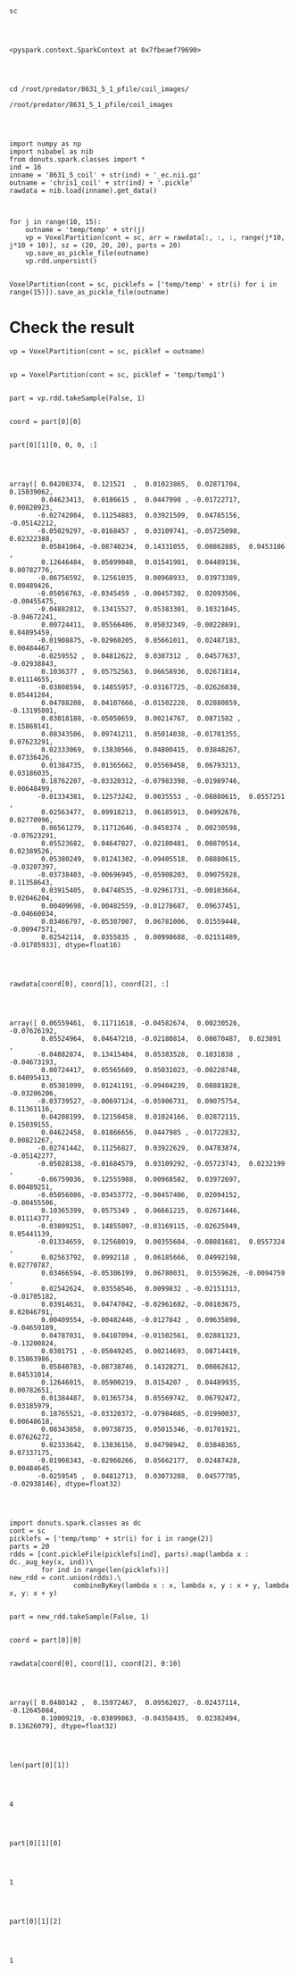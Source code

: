 

    sc




    <pyspark.context.SparkContext at 0x7fbeaef79690>




    cd /root/predator/8631_5_1_pfile/coil_images/

    /root/predator/8631_5_1_pfile/coil_images



    
    import numpy as np
    import nibabel as nib
    from donuts.spark.classes import *
    ind = 16
    inname = '8631_5_coil' + str(ind) + '_ec.nii.gz'
    outname = 'chris1_coil' + str(ind) + '.pickle'
    rawdata = nib.load(inname).get_data()



    for j in range(10, 15):
        outname = 'temp/temp' + str(j)
        vp = VoxelPartition(cont = sc, arr = rawdata[:, :, :, range(j*10, j*10 + 10)], sz = (20, 20, 20), parts = 20)
        vp.save_as_pickle_file(outname)
        vp.rdd.unpersist()


    VoxelPartition(cont = sc, picklefs = ['temp/temp' + str(i) for i in range(15)]).save_as_pickle_file(outname)


    

# Check the result


    vp = VoxelPartition(cont = sc, picklef = outname)


    vp = VoxelPartition(cont = sc, picklef = 'temp/temp1')


    part = vp.rdd.takeSample(False, 1)


    coord = part[0][0]


    part[0][1][0, 0, 0, :]




    array([ 0.04208374,  0.121521  ,  0.01023865,  0.02871704,  0.15039062,
            0.04623413,  0.0186615 ,  0.0447998 , -0.01722717,  0.00820923,
           -0.02742004,  0.11254883,  0.03921509,  0.04785156, -0.05142212,
           -0.05029297, -0.0168457 ,  0.03109741, -0.05725098,  0.02322388,
            0.05841064, -0.08740234,  0.14331055,  0.00862885,  0.0453186 ,
            0.12646484,  0.05899048,  0.01541901,  0.04489136,  0.00782776,
           -0.06756592,  0.12561035,  0.00968933,  0.03973389,  0.00489426,
           -0.05056763, -0.0345459 , -0.00457382,  0.02093506, -0.00455475,
           -0.04882812,  0.13415527,  0.05383301,  0.10321045, -0.04672241,
            0.00724411,  0.05566406,  0.05032349, -0.00228691,  0.04095459,
           -0.01908875, -0.02960205,  0.05661011,  0.02487183,  0.00484467,
           -0.0259552 ,  0.04812622,  0.0307312 ,  0.04577637, -0.02938843,
            0.1036377 ,  0.05752563,  0.06658936,  0.02671814,  0.01114655,
           -0.03808594,  0.14855957, -0.03167725, -0.02626038,  0.05441284,
            0.04788208,  0.04107666, -0.01502228,  0.02880859, -0.13195801,
            0.03018188, -0.05050659,  0.00214767,  0.0871582 ,  0.15869141,
            0.08343506,  0.09741211,  0.05014038, -0.01701355,  0.07623291,
            0.02333069,  0.13830566,  0.04800415,  0.03848267,  0.07336426,
            0.01384735,  0.01365662,  0.05569458,  0.06793213,  0.03186035,
            0.18762207, -0.03320312, -0.07983398, -0.01989746,  0.00648499,
           -0.01334381,  0.12573242,  0.0035553 , -0.08880615,  0.0557251 ,
            0.02563477,  0.09918213,  0.06185913,  0.04992676,  0.02770996,
            0.06561279,  0.11712646, -0.0458374 ,  0.00230598, -0.07623291,
            0.05523682,  0.04647827, -0.02180481,  0.00870514,  0.02389526,
            0.05380249,  0.01241302, -0.09405518,  0.08880615, -0.03207397,
           -0.03738403, -0.00696945, -0.05908203,  0.09075928,  0.11358643,
            0.03915405,  0.04748535, -0.02961731, -0.00103664,  0.02046204,
            0.00409698, -0.00482559, -0.01278687,  0.09637451, -0.04660034,
            0.03466797, -0.05307007,  0.06781006,  0.01559448, -0.00947571,
            0.02542114,  0.0355835 ,  0.00998688, -0.02151489, -0.01705933], dtype=float16)




    rawdata[coord[0], coord[1], coord[2], :]




    array([ 0.06559461,  0.11711618, -0.04582674,  0.00230526, -0.07626192,
            0.05524964,  0.04647218, -0.02180814,  0.00870487,  0.023891  ,
           -0.04882874,  0.13415404,  0.05383528,  0.1031838 , -0.04673193,
            0.00724417,  0.05565689,  0.05031023, -0.00228748,  0.04095413,
            0.05381099,  0.01241191, -0.09404239,  0.08881828, -0.03206206,
           -0.03739527, -0.00697124, -0.05906731,  0.09075754,  0.11361116,
            0.04208199,  0.12150458,  0.01024166,  0.02872115,  0.15039155,
            0.04622458,  0.01866656,  0.0447985 , -0.01722832,  0.00821267,
           -0.02741442,  0.11256827,  0.03922629,  0.04783874, -0.05142277,
           -0.05028138, -0.01684579,  0.03109292, -0.05723743,  0.0232199 ,
           -0.06759036,  0.12555988,  0.00968582,  0.03972697,  0.00489251,
           -0.05056086, -0.03453772, -0.00457406,  0.02094152, -0.00455506,
            0.10365399,  0.0575349 ,  0.06661215,  0.02671446,  0.01114377,
           -0.03809251,  0.14855097, -0.03169115, -0.02625949,  0.05441139,
           -0.01334659,  0.12568019,  0.00355604, -0.08881681,  0.0557324 ,
            0.02563792,  0.0992118 ,  0.06185666,  0.04992198,  0.02770787,
            0.03466594, -0.05306199,  0.06780031,  0.01559626, -0.0094759 ,
            0.02542624,  0.03558546,  0.0099832 , -0.02151313, -0.01705182,
            0.03914631,  0.04747042, -0.02961682, -0.00103675,  0.02046791,
            0.00409554, -0.00482446, -0.0127842 ,  0.09635898, -0.04659189,
            0.04787031,  0.04107094, -0.01502561,  0.02881323, -0.13200824,
            0.0301751 , -0.05049245,  0.00214693,  0.08714419,  0.15863986,
            0.05840783, -0.08738746,  0.14328271,  0.00862612,  0.04531014,
            0.12646015,  0.05900219,  0.0154207 ,  0.04489935,  0.00782651,
            0.01384487,  0.01365734,  0.05569742,  0.06792472,  0.03185979,
            0.18765521, -0.03320372, -0.07984085, -0.01990037,  0.00648618,
            0.08343858,  0.09738735,  0.05015346, -0.01701921,  0.07626272,
            0.02333642,  0.13836156,  0.04798942,  0.03848365,  0.07337175,
           -0.01908343, -0.02960266,  0.05662177,  0.02487428,  0.00484645,
           -0.0259545 ,  0.04812713,  0.03073288,  0.04577785, -0.02938146], dtype=float32)




    import donuts.spark.classes as dc
    cont = sc
    picklefs = ['temp/temp' + str(i) for i in range(2)]
    parts = 20
    rdds = [cont.pickleFile(picklefs[ind], parts).map(lambda x : dc._aug_key(x, ind))\
            for ind in range(len(picklefs))]
    new_rdd = cont.union(rdds).\
                    combineByKey(lambda x : x, lambda x, y : x + y, lambda x, y: x + y)


    part = new_rdd.takeSample(False, 1)


    coord = part[0][0]


    rawdata[coord[0], coord[1], coord[2], 0:10]




    array([ 0.0480142 ,  0.15972467,  0.09562027, -0.02437114, -0.12645084,
            0.10009219, -0.03899863, -0.04358435,  0.02382494,  0.13626079], dtype=float32)




    len(part[0][1])




    4




    part[0][1][0]




    1




    part[0][1][2]




    1




    
